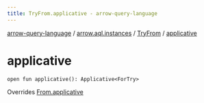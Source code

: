 ```yaml
---
title: TryFrom.applicative - arrow-query-language
---
```


[arrow-query-language](../../index.html) / [arrow.aql.instances](../index.html) / [TryFrom](index.html) / [applicative](./applicative.html)

# applicative

`open fun applicative(): Applicative<ForTry>`

Overrides [From.applicative](../../arrow.aql/-from/applicative.html)

